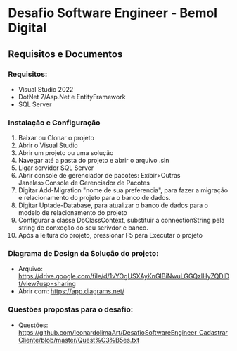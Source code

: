 # Desafio Software Engineer - Bemol Digital

## Requisitos e Documentos
### Requisitos:
- Visual Studio 2022
- DotNet 7/Asp.Net e EntityFramework
- SQL Server

### Instalação e Configuração
1. Baixar ou Clonar o projeto
2. Abrir o Visual Studio
3. Abrir um projeto ou uma solução
4. Navegar até a pasta do projeto e abrir o arquivo .sln
5. Ligar servidor SQL Server
6. Abrir console de gerenciador de pacotes: Exibir>Outras Janelas>Console de Gerenciador de Pacotes
7. Digitar Add-Migration "nome de sua preferencia", para fazer a migração e relacionamento do projeto para o banco de dados.
8. Digitar Uptade-Database, para atualizar o banco de dados para o modelo de relacionamento do projeto
9. Configurar a classe DbClassContext, substituir a connectionString pela string de conxeção do seu serivdor e banco. 
10. Após a leitura do projeto, pressionar F5 para Executar o projeto

### Diagrama de Design da Solução do projeto:
- Arquivo: https://drive.google.com/file/d/1vYOgUSXAyKnGIBiNwuLGGQzlHyZQDlDt/view?usp=sharing
- Abrir com: https://app.diagrams.net/

### Questões propostas para o desafio:
- Questões: https://github.com/leonardolimaArt/DesafioSoftwareEngineer_CadastrarCliente/blob/master/Quest%C3%B5es.txt
